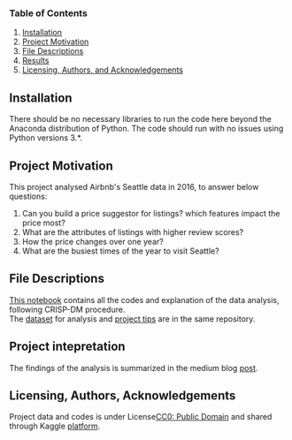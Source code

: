 
### Table of Contents

1. [Installation](#installation)
2. [Project Motivation](#motivation)
3. [File Descriptions](#files)
4. [Results](#results)
5. [Licensing, Authors, and Acknowledgements](#licensing)

## Installation <a name="installation"></a>

There should be no necessary libraries to run the code here beyond the Anaconda distribution of Python.  The code should run with no issues using Python versions 3.*.

## Project Motivation<a name="motivation"></a>

This project analysed Airbnb's Seattle data in 2016, to answer below questions:

1. Can you build a price suggestor for listings? which features impact the price most?<br>
2. What are the attributes of listings with higher review scores? <br>
3. How the price changes over one year?<br>
4. What are the busiest times of the year to visit Seattle?<br>



## File Descriptions <a name="files"></a>

<a href='https://github.com/BambooPalace/UdacityDataScienceNanoDegree/blob/master/Airbnb%20Dataset%20Analysis.ipynb'> This notebook</a> contains all the codes and explanation of the data analysis, following CRISP-DM procedure.  <br>
The <a href='https://github.com/BambooPalace/UdacityDataScienceNanoDegree/tree/master/seattle%20airbnb%20dataset'>
    dataset</a> for analysis and 
    <a href='https://github.com/BambooPalace/UdacityDataScienceNanoDegree/tree/master/Course2-Intro%20to%20DataScience'>
        project tips</a> are in the same repository. 


## Project intepretation<a name="results"></a>

The findings of the analysis is summarized in the medium blog [post](https://medium.com/@aprilgng/airbnb-seattle-dataset-analysis-263a05e7fad).

## Licensing, Authors, Acknowledgements<a name="licensing"></a>

Project data and codes is under License[CC0: Public Domain](https://creativecommons.org/publicdomain/zero/1.0/) and shared through Kaggle [platform](https://www.kaggle.com/airbnb/seattle/data).  
